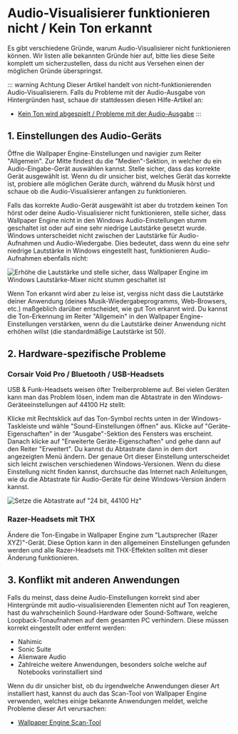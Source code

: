 # Audio-Visualisierer funktionieren nicht / Kein Ton erkannt

Es gibt verschiedene Gründe, warum Audio-Visualisierer nicht funktionieren können. Wir listen alle bekannten Gründe hier auf, bitte lies diese Seite komplett um sicherzustellen, dass du nicht aus Versehen einen der möglichen Gründe überspringst.

::: warning
Achtung Dieser Artikel handelt von nicht-funktionierenden Audio-Visualisierern. Falls du Probleme mit der Audio-Ausgabe von Hintergründen hast, schaue dir stattdessen diesen Hilfe-Artikel an:

* [Kein Ton wird abgespielt / Probleme mit der Audio-Ausgabe](/audio/nosound)
:::


## 1. Einstellungen des Audio-Geräts
Öffne die Wallpaper Engine-Einstellungen und navigier zum Reiter "Allgemein". Zur Mitte findest du die "Medien"-Sektion, in welcher du ein Audio-Eingabe-Gerät auswählen kannst. Stelle sicher, dass das korrekte Gerät ausgewählt ist. Wenn du dir unsicher bist, welches Gerät das korrekte ist, probiere alle möglichen Geräte durch, während du Musik hörst und schaue ob die Audio-Visualisierer anfangen zu funktionieren.

Falls das korrekte Audio-Gerät ausgewählt ist aber du trotzdem keinen Ton hörst oder deine Audio-Visualisierer nicht funktionieren, stelle sicher, dass Wallpaper Engine nicht in den Windows Audio-Einstellungen stumm geschaltet ist oder auf eine sehr niedrige Lautstärke gesetzt wurde. Windows unterscheidet nicht zwischen der Lautstärke für Audio-Aufnahmen und Audio-Wiedergabe. Dies bedeutet, dass wenn du eine sehr niedrige Lautstärke in Windows eingestellt hast, funktionieren Audio-Aufnahmen ebenfalls nicht:

![Erhöhe die Lautstärke und stelle sicher, dass Wallpaper Engine im Windows Lautstärke-Mixer nicht stumm geschaltet ist](./audiomixer.png)

Wenn Ton erkannt wird aber zu leise ist, vergiss nicht dass die Lautstärke deiner Anwendung (deines Musik-Wiedergabeprogramms, Web-Browsers, etc.) maßgeblich darüber entscheidet, wie gut Ton erkannt wird. Du kannst die Ton-Erkennung im Reiter "Allgemein" in den Wallpaper Engine-Einstellungen verstärken, wenn du die Lautstärke deiner Anwendung nicht erhöhen willst (die standardmäßige Lautstärke ist 50).

## 2. Hardware-spezifische Probleme

### Corsair Void Pro / Bluetooth / USB-Headsets

USB & Funk-Headsets weisen öfter Treiberprobleme auf. Bei vielen Geräten kann man das Problem lösen, indem man die Abtastrate in den Windows-Geräteeinstellungen auf 44100 Hz stellt:

Klicke mit Rechtsklick auf das Ton-Symbol rechts unten in der Windows-Taskleiste und wähle "Sound-Einstellungen öffnen" aus. Klicke auf "Geräte-Eigenschaften" in der "Ausgabe"-Sektion des Fensters was erscheint. Danach klicke auf "Erweiterte Geräte-Eigenschaften" und gehe dann auf den Reiter "Erweitert". Du kannst du Abtastrate dann in dem dort angezeigten Menü ändern. Der genaue Ort dieser Einstellung unterscheidet sich leicht zwischen verschiedenen Windows-Versionen. Wenn du diese Einstellung nicht finden kannst, durchsuche das Internet nach Anleitungen, wie du die Abtastrate für Audio-Geräte für deine Windows-Version ändern kannst.

![Setze die Abtastrate auf "24 bit, 44100 Hz"](./samplingrate.png)

### Razer-Headsets mit THX

Ändere die Ton-Eingabe in Wallpaper Engine zum "Lautsprecher (Razer XYZ)"-Gerät. Diese Option kann in den allgemeinen Einstellungen gefunden werden und alle Razer-Headsets mit THX-Effekten sollten mit dieser Änderung funktionieren.

## 3. Konflikt mit anderen Anwendungen

Falls du meinst, dass deine Audio-Einstellungen korrekt sind aber Hintergründe mit audio-visualisierenden Elementen nicht auf Ton reagieren, hast du wahrscheinlich Sound-Hardware oder Sound-Software, welche Loopback-Tonaufnahmen auf dem gesamten PC verhindern. Diese müssen korrekt eingestellt oder entfernt werden:

* Nahimic
* Sonic Suite
* Alienware Audio
* Zahlreiche weitere Anwendungen, besonders solche welche auf Notebooks vorinstalliert sind

Wenn du dir unsicher bist, ob du irgendwelche Anwendungen dieser Art installiert hast, kannst du auch das Scan-Tool von Wallpaper Engine verwenden, welches einige bekannte Anwendungen meldet, welche Probleme dieser Art verursachen:

* [Wallpaper Engine Scan-Tool](/debug/scantool.html)

